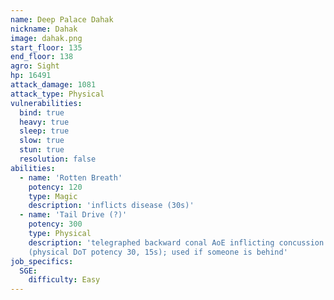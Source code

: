```yaml
---
name: Deep Palace Dahak
nickname: Dahak
image: dahak.png
start_floor: 135
end_floor: 138
agro: Sight
hp: 16491
attack_damage: 1081
attack_type: Physical
vulnerabilities:
  bind: true
  heavy: true
  sleep: true
  slow: true
  stun: true
  resolution: false
abilities:
  - name: 'Rotten Breath'
    potency: 120
    type: Magic
    description: 'inflicts disease (30s)'
  - name: 'Tail Drive (?)'
    potency: 300
    type: Physical
    description: 'telegraphed backward conal AoE inflicting concussion
    (physical DoT potency 30, 15s); used if someone is behind'
job_specifics:
  SGE:
    difficulty: Easy
---
```

